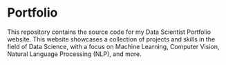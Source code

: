 # Portfolio

This repository contains the source code for my Data Scientist Portfolio website. This website showcases a collection of projects and skills in the field of Data Science, with a focus on Machine Learning, Computer Vision, Natural Language Processing (NLP), and more.
